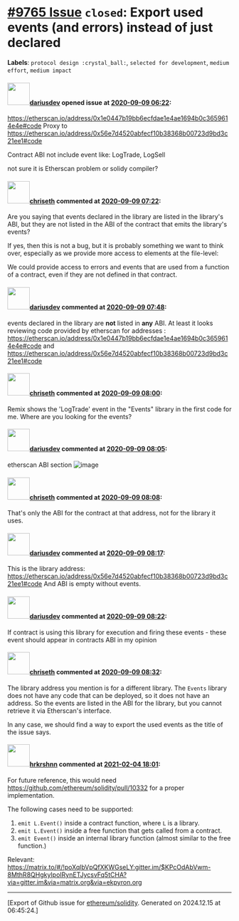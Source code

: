 # [\#9765 Issue](https://github.com/ethereum/solidity/issues/9765) `closed`: Export used events (and errors) instead of just declared
**Labels**: `protocol design :crystal_ball:`, `selected for development`, `medium effort`, `medium impact`


#### <img src="https://avatars.githubusercontent.com/u/6444878?u=e3ee0b26b48658b65bb517f49c77272db1d41d8f&v=4" width="50">[dariusdev](https://github.com/dariusdev) opened issue at [2020-09-09 06:22](https://github.com/ethereum/solidity/issues/9765):

https://etherscan.io/address/0x1e0447b19bb6ecfdae1e4ae1694b0c3659614e4e#code
Proxy to https://etherscan.io/address/0x56e7d4520abfecf10b38368b00723d9bd3c21ee1#code 

Contract ABI not include event like: LogTrade, LogSell 

not sure it is Etherscan problem or solidy compiler? 

#### <img src="https://avatars.githubusercontent.com/u/9073706?v=4" width="50">[chriseth](https://github.com/chriseth) commented at [2020-09-09 07:22](https://github.com/ethereum/solidity/issues/9765#issuecomment-689362138):

Are you saying that events declared in the library are listed in the library's ABI, but they are not listed in the ABI of the contract that emits the library's events?

If yes, then this is not a bug, but it is probably something we want to think over, especially as we provide more access to elements at the file-level:

We could provide access to errors and events that are used from a function of a contract, even if they are not defined in that contract.

#### <img src="https://avatars.githubusercontent.com/u/6444878?u=e3ee0b26b48658b65bb517f49c77272db1d41d8f&v=4" width="50">[dariusdev](https://github.com/dariusdev) commented at [2020-09-09 07:48](https://github.com/ethereum/solidity/issues/9765#issuecomment-689381630):

events declared in the library are **not** listed in **any** ABI. 
At least it looks reviewing code provided by etherscan for addresses : 
https://etherscan.io/address/0x1e0447b19bb6ecfdae1e4ae1694b0c3659614e4e#code  and
https://etherscan.io/address/0x56e7d4520abfecf10b38368b00723d9bd3c21ee1#code

#### <img src="https://avatars.githubusercontent.com/u/9073706?v=4" width="50">[chriseth](https://github.com/chriseth) commented at [2020-09-09 08:00](https://github.com/ethereum/solidity/issues/9765#issuecomment-689396725):

Remix shows the 'LogTrade' event in the "Events" library in the first code for me. Where are you looking for the events?

#### <img src="https://avatars.githubusercontent.com/u/6444878?u=e3ee0b26b48658b65bb517f49c77272db1d41d8f&v=4" width="50">[dariusdev](https://github.com/dariusdev) commented at [2020-09-09 08:05](https://github.com/ethereum/solidity/issues/9765#issuecomment-689400589):

etherscan ABI section 
![image](https://user-images.githubusercontent.com/6444878/92571889-5befb200-f28c-11ea-8e95-04813ebe9a76.png)

#### <img src="https://avatars.githubusercontent.com/u/9073706?v=4" width="50">[chriseth](https://github.com/chriseth) commented at [2020-09-09 08:08](https://github.com/ethereum/solidity/issues/9765#issuecomment-689402116):

That's only the ABI for the contract at that address, not for the library it uses.

#### <img src="https://avatars.githubusercontent.com/u/6444878?u=e3ee0b26b48658b65bb517f49c77272db1d41d8f&v=4" width="50">[dariusdev](https://github.com/dariusdev) commented at [2020-09-09 08:17](https://github.com/ethereum/solidity/issues/9765#issuecomment-689407010):

This is the library address: https://etherscan.io/address/0x56e7d4520abfecf10b38368b00723d9bd3c21ee1#code 
And ABI is empty without events.

#### <img src="https://avatars.githubusercontent.com/u/6444878?u=e3ee0b26b48658b65bb517f49c77272db1d41d8f&v=4" width="50">[dariusdev](https://github.com/dariusdev) commented at [2020-09-09 08:22](https://github.com/ethereum/solidity/issues/9765#issuecomment-689409134):

If contract is using this library for execution and firing these events - these event should appear  in contracts ABI in my opinion

#### <img src="https://avatars.githubusercontent.com/u/9073706?v=4" width="50">[chriseth](https://github.com/chriseth) commented at [2020-09-09 08:32](https://github.com/ethereum/solidity/issues/9765#issuecomment-689414635):

The library address you mention is for a different library. The `Events` library does not have any code that can be deployed, so it does not have an address. So the events are listed in the ABI for the library, but you cannot retrieve it via Etherscan's interface.

In any case, we should find a way to export the used events as the title of the issue says.

#### <img src="https://avatars.githubusercontent.com/u/13174375?u=52d702cb6bec53b561afa293cf9cd53ef7a63924&v=4" width="50">[hrkrshnn](https://github.com/hrkrshnn) commented at [2021-02-04 18:01](https://github.com/ethereum/solidity/issues/9765#issuecomment-773498999):

For future reference, this would need https://github.com/ethereum/solidity/pull/10332 for a proper implementation.

The following cases need to be supported:
1. `emit L.Event()` inside a contract function, where `L` is a library.
2. `emit L.Event()` inside a free function that gets called from a contract.
3. `emit Event()` inside an internal library function (almost similar to the free function.)

Relevant: https://matrix.to/#/!poXqlbVpQfXKWGseLY:gitter.im/$KPcOdAbVwm-8MthR8QHgkyIpoIRynETJycsvFq5tCHA?via=gitter.im&via=matrix.org&via=ekpyron.org


-------------------------------------------------------------------------------



[Export of Github issue for [ethereum/solidity](https://github.com/ethereum/solidity). Generated on 2024.12.15 at 06:45:24.]
